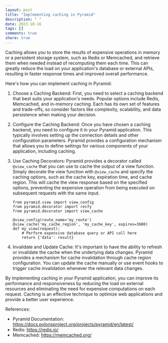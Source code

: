 ```yaml
---
layout: post
title: "Implementing caching in Pyramid"
description: " "
date: 2023-10-16
tags: []
comments: true
share: true
---
```


Caching allows you to store the results of expensive operations in memory or a persistent storage system, such as Redis or Memcached, and retrieve them when needed instead of recomputing them each time. This can greatly reduce the load on your application's database or external APIs, resulting in faster response times and improved overall performance.

Here's how you can implement caching in Pyramid:

1. Choose a Caching Backend:
   First, you need to select a caching backend that best suits your application's needs. Popular options include Redis, Memcached, and in-memory caching. Each has its own set of features and trade-offs, so consider factors like complexity, scalability, and data persistence when making your decision.

2. Configure the Caching Backend:
   Once you have chosen a caching backend, you need to configure it in your Pyramid application. This typically involves setting up the connection details and other configuration parameters. Pyramid provides a configuration mechanism that allows you to define settings for various components of your application, including caching.

3. Use Caching Decorators:
   Pyramid provides a decorator called `@view_cache` that you can use to cache the output of a view function. Simply decorate the view function with `@view_cache` and specify the caching options, such as the cache key, expiration time, and cache region. This will cache the view response based on the specified options, preventing the expensive operation from being executed on subsequent requests with the same input.

   ```
   from pyramid.view import view_config
   from pyramid.decorator import reify
   from pyramid.decorator import view_cache

   @view_config(route_name='my_route')
   @view_cache('my_cache_region', 'my_cache_key', expires=3600)
   def my_view(request):
       # Perform expensive database query or API call here
       return {'data': result}
   ```

4. Invalidate and Update Cache:
   It's important to have the ability to refresh or invalidate the cache when the underlying data changes. Pyramid provides a mechanism for cache invalidation through cache region configuration. You can update the cache manually or use event hooks to trigger cache invalidation whenever the relevant data changes.

By implementing caching in your Pyramid application, you can improve its performance and responsiveness by reducing the load on external resources and eliminating the need for expensive computations on each request. Caching is an effective technique to optimize web applications and provide a better user experience.

References:
- Pyramid Documentation: https://docs.pylonsproject.org/projects/pyramid/en/latest/
- Redis: https://redis.io/
- Memcached: https://memcached.org/